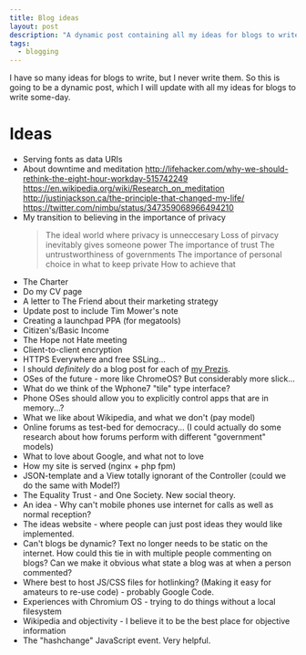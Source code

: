 ```yaml
---
title: Blog ideas
layout: post
description: "A dynamic post containing all my ideas for blogs to write some-day."
tags:
  - blogging
---
```

 
I have so many ideas for blogs to write, but I never write them. So this is going to be a dynamic post, which I will update with all my ideas for blogs to write some-day.

Ideas
===

- Serving fonts as data URIs
- About downtime and meditation
http://lifehacker.com/why-we-should-rethink-the-eight-hour-workday-515742249
https://en.wikipedia.org/wiki/Research_on_meditation
http://justinjackson.ca/the-principle-that-changed-my-life/
https://twitter.com/nimbu/status/347359068966494210
- My transition to believing in the importance of privacy
  > The ideal world where privacy is unneccesary
  > Loss of pirvacy inevitably gives someone power
  > The importance of trust
  > The untrustworthiness of governments
  > The importance of personal choice in what to keep private
  > How to achieve that
- The Charter
- Do my CV page
- A letter to The Friend about their marketing strategy
- Update post to include Tim Mower's note
- Creating a launchpad PPA (for megatools)
- Citizen's/Basic Income
- The Hope not Hate meeting
- Client-to-client encryption
- HTTPS Everywhere and free SSLing...
- I should *definitely* do a blog post for each of [my Prezis](http://prezi.com/user/n7e3zerc5e9t/).
- OSes of the future - more like ChromeOS? But considerably more slick...
- What do we think of the Wphone7 "tile" type interface?
- Phone OSes should allow you to explicitly control apps that are in memory...?
- What we like about Wikipedia, and what we don't (pay model)
- Online forums as test-bed for democracy... (I could actually do some research about how forums perform with different "government" models)
- What to love about Google, and what not to love
- How my site is served (nginx + php fpm)
- JSON-template and a View totally ignorant of the Controller (could we do the same with Model?)
- The Equality Trust - and One Society. New social theory.
- An idea - Why can't mobile phones use internet for calls as well as normal reception?
- The ideas website - where people can just post ideas they would like implemented.
- Can't blogs be dynamic? Text no longer needs to be static on the internet. How could this tie in with multiple people commenting on blogs? Can we make it obvious what state a blog was at when a person commented?
- Where best to host JS/CSS files for hotlinking? (Making it easy for amateurs to re-use code) - probably Google Code.
- Experiences with Chromium OS - trying to do things without a local filesystem
- Wikipedia and objectivity - I believe it to be the best place for objective information
- The "hashchange" JavaScript event. Very helpful.
